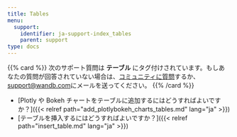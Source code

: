 ```yaml
---
title: Tables
menu:
  support:
    identifier: ja-support-index_tables
    parent: support
type: docs
---
```


{{% card %}}
次のサポート質問は <b>テーブル</b> にタグ付けされています。もしあなたの質問が回答されていない場合は、[コミュニティに質問](https://community.wandb.ai/)するか、[support@wandb.com](mailto:support@wandb.com)にメールを送ってください。
{{% /card %}}

- [Plotly や Bokeh チャートをテーブルに追加するにはどうすればよいですか？]({{< relref path="add_plotlybokeh_charts_tables.md" lang="ja" >}})
- [テーブルを挿入するにはどうすればよいですか？]({{< relref path="insert_table.md" lang="ja" >}})
